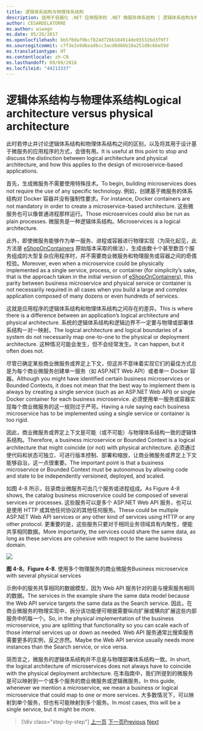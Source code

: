 ```yaml
---
title: 逻辑体系结构与物理体系结构
description: 适用于容器化 .NET 应用程序的 .NET 微服务体系结构 | 逻辑体系结构与物理体系结构
author: CESARDELATORRE
ms.author: wiwagn
ms.date: 05/26/2017
ms.openlocfilehash: bb5f0daf0bcf824d72bb104914de03532bd3f9f7
ms.sourcegitcommit: c7f3e2e9d6ead6cc3acd0d66b10a251d0c66e59d
ms.translationtype: HT
ms.contentlocale: zh-CN
ms.lasthandoff: 09/09/2018
ms.locfileid: "44213337"
---
```

# <a name="logical-architecture-versus-physical-architecture"></a><span data-ttu-id="458d4-103">逻辑体系结构与物理体系结构</span><span class="sxs-lookup"><span data-stu-id="458d4-103">Logical architecture versus physical architecture</span></span>

<span data-ttu-id="458d4-104">此时若停止并讨论逻辑体系结构和物理体系结构之间的区别，以及将其用于设计基于微服务的应用程序的方式，会很有用。</span><span class="sxs-lookup"><span data-stu-id="458d4-104">It is useful at this point to stop and discuss the distinction between logical architecture and physical architecture, and how this applies to the design of microservice-based applications.</span></span>

<span data-ttu-id="458d4-105">首先，生成微服务不需要使用特殊技术。</span><span class="sxs-lookup"><span data-stu-id="458d4-105">To begin, building microservices does not require the use of any specific technology.</span></span> <span data-ttu-id="458d4-106">例如，创建基于微服务的体系结构对 Docker 容器并没有强制性要求。</span><span class="sxs-lookup"><span data-stu-id="458d4-106">For instance, Docker containers are not mandatory in order to create a microservice-based architecture.</span></span> <span data-ttu-id="458d4-107">这些微服务也可以像普通进程那样运行。</span><span class="sxs-lookup"><span data-stu-id="458d4-107">Those microservices could also be run as plain processes.</span></span> <span data-ttu-id="458d4-108">微服务是一种逻辑体系结构。</span><span class="sxs-lookup"><span data-stu-id="458d4-108">Microservices is a logical architecture.</span></span>

<span data-ttu-id="458d4-109">此外，即使微服务能够作为单一服务、进程或容器进行物理实现（为简化起见，此方法是 [eShopOnContainers](https://aka.ms/MicroservicesArchitecture) 原始版本采取的做法），生成由数十个甚至数百个服务组成的大型复杂应用程序时，并不需要商业微服务和物理服务或容器之间的奇偶校验。</span><span class="sxs-lookup"><span data-stu-id="458d4-109">Moreover, even when a microservice could be physically implemented as a single service, process, or container (for simplicity’s sake, that is the approach taken in the initial version of [eShopOnContainers](https://aka.ms/MicroservicesArchitecture)), this parity between business microservice and physical service or container is not necessarily required in all cases when you build a large and complex application composed of many dozens or even hundreds of services.</span></span>

<span data-ttu-id="458d4-110">这就是应用程序的逻辑体系结构和物理体系结构之间存在的差异。</span><span class="sxs-lookup"><span data-stu-id="458d4-110">This is where there is a difference between an application’s logical architecture and physical architecture.</span></span> <span data-ttu-id="458d4-111">系统的逻辑体系结构和逻辑边界不一定要与物理或部署体系结构一对一映射。</span><span class="sxs-lookup"><span data-stu-id="458d4-111">The logical architecture and logical boundaries of a system do not necessarily map one-to-one to the physical or deployment architecture.</span></span> <span data-ttu-id="458d4-112">这种情况可能会发生，但不会经常发生。</span><span class="sxs-lookup"><span data-stu-id="458d4-112">It can happen, but it often does not.</span></span>

<span data-ttu-id="458d4-113">尽管已确定某些商业微服务或界定上下文，但这并不意味着实现它们的最佳方式总是为每个商业微服务创建单一服务（如 ASP.NET Web API）或者单一 Docker 容器。</span><span class="sxs-lookup"><span data-stu-id="458d4-113">Although you might have identified certain business microservices or Bounded Contexts, it does not mean that the best way to implement them is always by creating a single service (such as an ASP.NET Web API) or single Docker container for each business microservice.</span></span> <span data-ttu-id="458d4-114">必须使用单一服务或容器实现每个商业微服务的这一规则过于严苛。</span><span class="sxs-lookup"><span data-stu-id="458d4-114">Having a rule saying each business microservice has to be implemented using a single service or container is too rigid.</span></span>

<span data-ttu-id="458d4-115">因此，商业微服务或界定上下文是可能（或不可能）与物理体系结构一致的逻辑体系结构。</span><span class="sxs-lookup"><span data-stu-id="458d4-115">Therefore, a business microservice or Bounded Context is a logical architecture that might coincide (or not) with physical architecture.</span></span> <span data-ttu-id="458d4-116">必须通过使代码和状态可独立、可进行版本控制、部署和缩放，让商业微服务或界定上下文能够自治，这一点很重要。</span><span class="sxs-lookup"><span data-stu-id="458d4-116">The important point is that a business microservice or Bounded Context must be autonomous by allowing code and state to be independently versioned, deployed, and scaled.</span></span>

<span data-ttu-id="458d4-117">如图 4-8 所示，目录商业微服务可由几个服务或进程组成。</span><span class="sxs-lookup"><span data-stu-id="458d4-117">As Figure 4-8 shows, the catalog business microservice could be composed of several services or processes.</span></span> <span data-ttu-id="458d4-118">这些服务可以是多个 ASP.NET Web API 服务，也可以是使用 HTTP 或其他任何协议的其他任何服务。</span><span class="sxs-lookup"><span data-stu-id="458d4-118">These could be multiple ASP.NET Web API services or any other kind of services using HTTP or any other protocol.</span></span> <span data-ttu-id="458d4-119">更重要的是，这些服务只要对于相同业务领域具有内聚性，便能共享相同数据。</span><span class="sxs-lookup"><span data-stu-id="458d4-119">More importantly, the services could share the same data, as long as these services are cohesive with respect to the same business domain.</span></span>

![](./media/image8.png)

<span data-ttu-id="458d4-120">**图 4-8**。</span><span class="sxs-lookup"><span data-stu-id="458d4-120">**Figure 4-8**.</span></span> <span data-ttu-id="458d4-121">使用多个物理服务的商业微服务</span><span class="sxs-lookup"><span data-stu-id="458d4-121">Business microservice with several physical services</span></span>

<span data-ttu-id="458d4-122">示例中的服务共享相同的数据模型，因为 Web API 服务针对的是与搜索服务相同的数据。</span><span class="sxs-lookup"><span data-stu-id="458d4-122">The services in the example share the same data model because the Web API service targets the same data as the Search service.</span></span> <span data-ttu-id="458d4-123">因此，在商业微服务的物理实现中，拆分该功能便可根据需要纵向扩展或横向扩展这些内部服务中的每一个。</span><span class="sxs-lookup"><span data-stu-id="458d4-123">So, in the physical implementation of the business microservice, you are splitting that functionality so you can scale each of those internal services up or down as needed.</span></span> <span data-ttu-id="458d4-124">Web API 服务通常比搜索服务需要更多的实例，反之亦然。</span><span class="sxs-lookup"><span data-stu-id="458d4-124">Maybe the Web API service usually needs more instances than the Search service, or vice versa.</span></span>

<span data-ttu-id="458d4-125">简而言之，微服务的逻辑体系结构并不总是与物理部署体系结构一致。</span><span class="sxs-lookup"><span data-stu-id="458d4-125">In short, the logical architecture of microservices does not always have to coincide with the physical deployment architecture.</span></span> <span data-ttu-id="458d4-126">在本指南中，我们所提到的微服务是可以映射到一个或多个服务的商业微服务或逻辑微服务。</span><span class="sxs-lookup"><span data-stu-id="458d4-126">In this guide, whenever we mention a microservice, we mean a business or logical microservice that could map to one or more services.</span></span> <span data-ttu-id="458d4-127">大多数情况下，可以映射到单个服务，但也有可能映射到多个服务。</span><span class="sxs-lookup"><span data-stu-id="458d4-127">In most cases, this will be a single service, but it might be more.</span></span>


>[!div class="step-by-step"]
<span data-ttu-id="458d4-128">[上一页](data-sovereignty-per-microservice.md)
[下一页](distributed-data-management.md)</span><span class="sxs-lookup"><span data-stu-id="458d4-128">[Previous](data-sovereignty-per-microservice.md)
[Next](distributed-data-management.md)</span></span>
